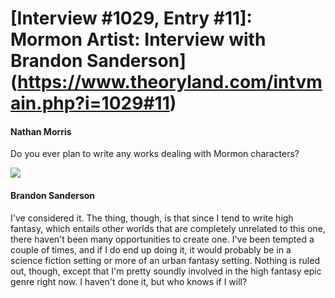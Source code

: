# [Interview #1029, Entry #11]: Mormon Artist: Interview with Brandon Sanderson](https://www.theoryland.com/intvmain.php?i=1029#11)

#### Nathan Morris

Do you ever plan to write any works dealing with Mormon characters?

![](http://mormonartist.net/images/interviews/brandon-sanderson/brandon-sanderson-06.jpg)

#### Brandon Sanderson

I've considered it. The thing, though, is that since I tend to write high fantasy, which entails other worlds that are completely unrelated to this one, there haven't been many opportunities to create one. I've been tempted a couple of times, and if I do end up doing it, it would probably be in a science fiction setting or more of an urban fantasy setting. Nothing is ruled out, though, except that I'm pretty soundly involved in the high fantasy epic genre right now. I haven't done it, but who knows if I will?

